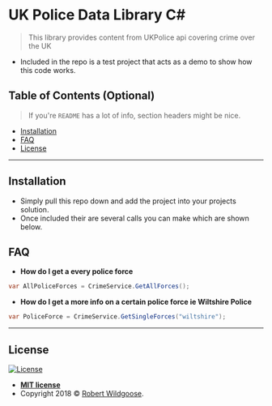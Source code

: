 # UK Police Data Library C#

> This library provides content from UKPolice api covering crime over the UK

- Included in the repo is a test project that acts as a demo to show how this code works.


## Table of Contents (Optional)

> If you're `README` has a lot of info, section headers might be nice.

- [Installation](#installation)
- [FAQ](#faq)
- [License](#license)


---

## Installation

- Simply pull this repo down and add the project into your projects solution.
- Once included their are several calls you can make  which are shown below.

## FAQ

- **How do I get a every police force**
```c#
var AllPoliceForces = CrimeService.GetAllForces();
```

- **How do I get a more info on a certain police force ie Wiltshire Police**
```c#
var PoliceForce = CrimeService.GetSingleForces("wiltshire");
```

---

## License

[![License](http://img.shields.io/:license-mit-blue.svg?style=flat-square)](http://badges.mit-license.org)

- **[MIT license](http://opensource.org/licenses/mit-license.php)**
- Copyright 2018 © <a href="http://www.robertwildgoose.co.uk" target="_blank">Robert Wildgoose</a>.
